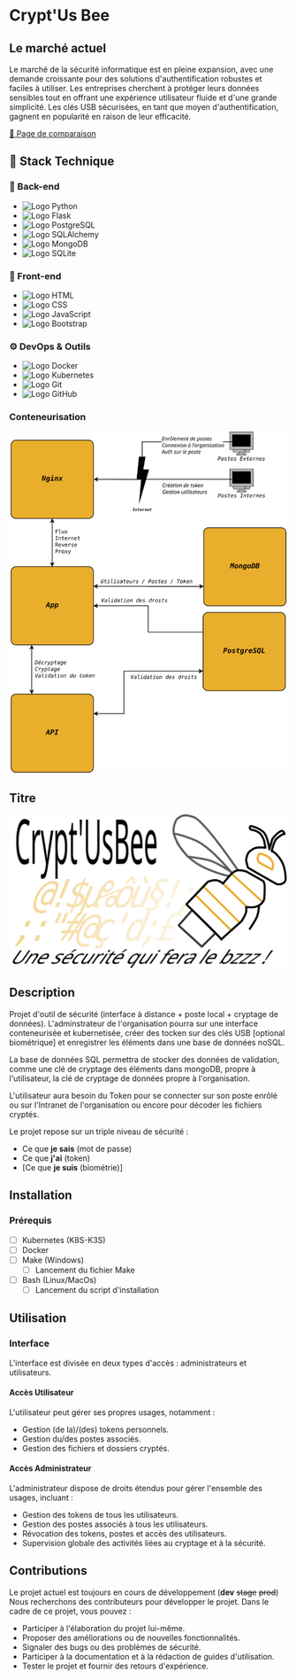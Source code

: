 # Crypt'Us Bee

## Le marché actuel

Le marché de la sécurité informatique est en pleine expansion, avec une demande croissante pour des solutions d'authentification robustes et faciles à utiliser. Les entreprises cherchent à protéger leurs données sensibles tout en offrant une expérience utilisateur fluide et d'une grande simplicité. Les clés USB sécurisées, en tant que moyen d'authentification, gagnent en popularité en raison de leur efficacité.

[🔗 Page de comparaison](./documentation/first_doc.md)

## 🚀 Stack Technique

### 🧠 Back-end

- ![Logo Python](https://img.shields.io/badge/Python-3776AB?style=for-the-badge&logo=python&logoColor=white)
- ![Logo Flask](https://img.shields.io/badge/Flask-000000?style=for-the-badge&logo=flask&logoColor=white)
- ![Logo PostgreSQL](https://img.shields.io/badge/PostgreSQL-4169E1?style=for-the-badge&logo=postgresql&logoColor=white)
- ![Logo SQLAlchemy](https://img.shields.io/badge/SQLAlchemy-3E8E41?style=for-the-badge&logo=sqlalchemy&logoColor=white)
- ![Logo MongoDB](https://img.shields.io/badge/MongoDB-47A248?style=for-the-badge&logo=mongodb&logoColor=white)
- ![Logo SQLite](https://img.shields.io/badge/SQLite-003B57?style=for-the-badge&logo=sqlite&logoColor=white)

### 🎨 Front-end

- ![Logo HTML](https://img.shields.io/badge/HTML5-E34F26?style=for-the-badge&logo=html5&logoColor=white)
- ![Logo CSS](https://img.shields.io/badge/CSS3-1572B6?style=for-the-badge&logo=css3&logoColor=white)
- ![Logo JavaScript](https://img.shields.io/badge/JavaScript-F7DF1E?style=for-the-badge&logo=javascript&logoColor=black)
- ![Logo Bootstrap](https://img.shields.io/badge/Bootstrap-7952B3?style=for-the-badge&logo=bootstrap&logoColor=white)

### ⚙️ DevOps & Outils

- ![Logo Docker](https://img.shields.io/badge/Docker-2496ED?style=for-the-badge&logo=docker&logoColor=white)
- ![Logo Kubernetes](https://img.shields.io/badge/Kubernetes-326CE5?style=for-the-badge&logo=kubernetes&logoColor=white)
- ![Logo Git](https://img.shields.io/badge/Git-F05032?style=for-the-badge&logo=git&logoColor=white)
- ![Logo GitHub](https://img.shields.io/badge/GitHub-181717?style=for-the-badge&logo=github&logoColor=white)

### Conteneurisation

![Structure Conteneurisation](./documentation/bee-gramme-conteneurs.svg)

## Titre

![Logo](./interface/statics/statics_admin/img/Logo.svg)

## Description

Projet d'outil de sécurité (interface à distance + poste local + cryptage de données). L'adminstrateur de l'organisation pourra sur une interface conteneurisée et kubernetisée, créer des tocken sur des clés USB [optional biométrique] et enregistrer les éléments dans une base de données noSQL.

La base de données SQL permettra de stocker des données de validation, comme une clé de cryptage des éléments dans mongoDB, propre à l'utilisateur, la clé de cryptage de données propre à l'organisation.

L'utilisateur aura besoin du Token pour se connecter sur son poste enrôlé ou sur l'Intranet de l'organisation ou encore pour décoder les fichiers cryptés.

Le projet repose sur un triple niveau de sécurité :

- Ce que **je sais** (mot de passe)
- Ce que **j'ai** (token)
- [Ce que **je suis** (biométrie)]

## Installation

### Prérequis

- [ ] Kubernetes (K8S-K3S)
- [ ] Docker
- [ ] Make (Windows)
  - [ ] Lancement du fichier Make
- [ ] Bash (Linux/MacOs)
  - [ ] Lancement du script d'installation

## Utilisation

### Interface

L'interface est divisée en deux types d'accès : administrateurs et utilisateurs.

#### Accès Utilisateur

L'utilisateur peut gérer ses propres usages, notamment :

- Gestion (de la)/(des) tokens personnels.
- Gestion du/des postes associés.
- Gestion des fichiers et dossiers cryptés.

#### Accès Administrateur

L'administrateur dispose de droits étendus pour gérer l'ensemble des usages, incluant :

- Gestion des tokens de tous les utilisateurs.
- Gestion des postes associés à tous les utilisateurs.
- Révocation des tokens, postes et accès des utilisateurs.
- Supervision globale des activités liées au cryptage et à la sécurité.

## Contributions

Le projet actuel est toujours en cours de développement (**dev** ~~stage~~ ~~prod~~)
Nous recherchons des contributeurs pour développer le projet. Dans le cadre de ce projet, vous pouvez :

- Participer à l'élaboration du projet lui-même.
- Proposer des améliorations ou de nouvelles fonctionnalités.
- Signaler des bugs ou des problèmes de sécurité.
- Participer à la documentation et à la rédaction de guides d'utilisation.
- Tester le projet et fournir des retours d'expérience.
